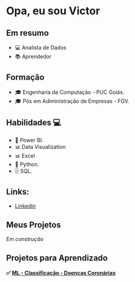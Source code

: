  # **Opa, eu sou Victor** 


## Em resumo 
* 💻 Analista de Dados
* 📚 Aprendedor

## Formação 
* 🎓 Engenharia da Computação - PUC Goiás.
* 🎓 Pós em Adiministração de Empresas - FGV.

## Habilidades 💻

* 🧮 Power BI.
* 📊 Data Visualization
* 📊 Excel 
* 🐍 Python.
* 🗄 SQL.

## Links:

*  [Linkedin]( https://www.linkedin.com/in/victor-gomide/)


## **Meus Projetos**

*Em construção*

## **Projetos para Aprendizado**

#### :white_check_mark: [ML - Classificação - Doenças Coronárias](https://github.com/vhmgomide/ImersaoDados_Alura_202105)
